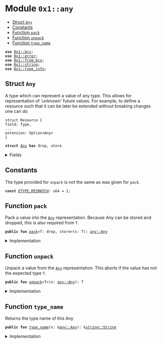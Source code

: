 
<a name="0x1_any"></a>

# Module `0x1::any`



-  [Struct `Any`](#0x1_any_Any)
-  [Constants](#@Constants_0)
-  [Function `pack`](#0x1_any_pack)
-  [Function `unpack`](#0x1_any_unpack)
-  [Function `type_name`](#0x1_any_type_name)


<pre><code><b>use</b> <a href="..\../move-stdlib\doc\bcs.md#0x1_bcs">0x1::bcs</a>;
<b>use</b> <a href="..\../move-stdlib\doc\error.md#0x1_error">0x1::error</a>;
<b>use</b> <a href="from_bcs.md#0x1_from_bcs">0x1::from_bcs</a>;
<b>use</b> <a href="..\../move-stdlib\doc\string.md#0x1_string">0x1::string</a>;
<b>use</b> <a href="type_info.md#0x1_type_info">0x1::type_info</a>;
</code></pre>



<a name="0x1_any_Any"></a>

## Struct `Any`

A type which can represent a value of any type. This allows for representation of 'unknown' future
values. For example, to define a resource such that it can be later be extended without breaking
changes one can do

```move
struct Resource {
field: Type,
...
extension: Option<Any>
}
```


<pre><code><b>struct</b> <a href="any.md#0x1_any_Any">Any</a> <b>has</b> drop, store
</code></pre>



<details>
<summary>Fields</summary>


<dl>
<dt>
<code>type_name: <a href="..\../move-stdlib\doc\string.md#0x1_string_String">string::String</a></code>
</dt>
<dd>

</dd>
<dt>
<code>data: <a href="..\../move-stdlib\doc\vector.md#0x1_vector">vector</a>&lt;u8&gt;</code>
</dt>
<dd>

</dd>
</dl>


</details>

<a name="@Constants_0"></a>

## Constants


<a name="0x1_any_ETYPE_MISMATCH"></a>

The type provided for <code>unpack</code> is not the same as was given for <code>pack</code>.


<pre><code><b>const</b> <a href="any.md#0x1_any_ETYPE_MISMATCH">ETYPE_MISMATCH</a>: u64 = 1;
</code></pre>



<a name="0x1_any_pack"></a>

## Function `pack`

Pack a value into the <code><a href="any.md#0x1_any_Any">Any</a></code> representation. Because Any can be stored and dropped, this is
also required from <code>T</code>.


<pre><code><b>public</b> <b>fun</b> <a href="any.md#0x1_any_pack">pack</a>&lt;T: drop, store&gt;(x: T): <a href="any.md#0x1_any_Any">any::Any</a>
</code></pre>



<details>
<summary>Implementation</summary>


<pre><code><b>public</b> <b>fun</b> <a href="any.md#0x1_any_pack">pack</a>&lt;T: drop + store&gt;(x: T): <a href="any.md#0x1_any_Any">Any</a> {
    <a href="any.md#0x1_any_Any">Any</a> {
        type_name: <a href="type_info.md#0x1_type_info_type_name">type_info::type_name</a>&lt;T&gt;(),
        data: to_bytes(&x)
    }
}
</code></pre>



</details>

<a name="0x1_any_unpack"></a>

## Function `unpack`

Unpack a value from the <code><a href="any.md#0x1_any_Any">Any</a></code> representation. This aborts if the value has not the expected type <code>T</code>.


<pre><code><b>public</b> <b>fun</b> <a href="any.md#0x1_any_unpack">unpack</a>&lt;T&gt;(x: <a href="any.md#0x1_any_Any">any::Any</a>): T
</code></pre>



<details>
<summary>Implementation</summary>


<pre><code><b>public</b> <b>fun</b> <a href="any.md#0x1_any_unpack">unpack</a>&lt;T&gt;(x: <a href="any.md#0x1_any_Any">Any</a>): T {
    <b>assert</b>!(<a href="type_info.md#0x1_type_info_type_name">type_info::type_name</a>&lt;T&gt;() == x.type_name, <a href="..\../move-stdlib\doc\error.md#0x1_error_invalid_argument">error::invalid_argument</a>(<a href="any.md#0x1_any_ETYPE_MISMATCH">ETYPE_MISMATCH</a>));
    from_bytes&lt;T&gt;(x.data)
}
</code></pre>



</details>

<a name="0x1_any_type_name"></a>

## Function `type_name`

Returns the type name of this Any


<pre><code><b>public</b> <b>fun</b> <a href="any.md#0x1_any_type_name">type_name</a>(x: &<a href="any.md#0x1_any_Any">any::Any</a>): &<a href="..\../move-stdlib\doc\string.md#0x1_string_String">string::String</a>
</code></pre>



<details>
<summary>Implementation</summary>


<pre><code><b>public</b> <b>fun</b> <a href="any.md#0x1_any_type_name">type_name</a>(x: &<a href="any.md#0x1_any_Any">Any</a>): &String {
    &x.type_name
}
</code></pre>



</details>


[move-book]: https://move-language.github.io/move/introduction.html
